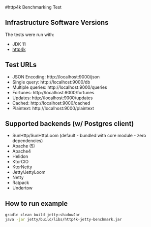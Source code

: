 #http4k Benchmarking Test

## Infrastructure Software Versions
The tests were run with:

* JDK 11
* [http4k](https://http4k.org)

## Test URLs
- JSON Encoding: http://localhost:9000/json
- Single query: http://localhost:9000/db
- Multiple queries: http://localhost:9000/queries
- Fortunes: http://localhost:9000/fortunes
- Updates: http://localhost:9000/updates
- Cached: http://localhost:9000/cached
- Plaintext: http://localhost:9000/plaintext

## Supported backends (w/ Postgres client)
- SunHttp/SunHttpLoom (default - bundled with core module - zero dependencies)
- Apache (5)
- Apache4
- Helidon
- KtorCIO
- KtorNetty
- Jetty/JettyLoom
- Netty
- Ratpack
- Undertow

## How to run example
```bash
gradle clean build jetty:shadowJar
java -jar jetty/build/libs/http4k-jetty-benchmark.jar
```
